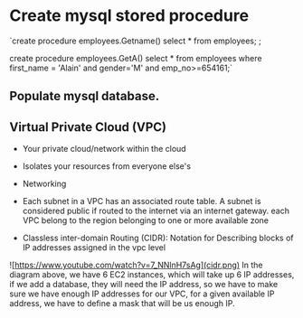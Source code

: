 # Create mysql stored procedure 
`create procedure employees.Getname()
select *
from employees;
;

create procedure employees.GetA()
select *
from employees
where first_name = 'Alain' and gender='M' and emp_no>=654161;`

## Populate mysql database.  

## Virtual Private Cloud (VPC)
* Your private cloud/network within the cloud
* Isolates your resources from everyone else's

* Networking 

* Each subnet in a VPC has an associated route table. A subnet is considered public if routed to the internet via an internet gateway. 
each VPC belong to the region belonging to one or more available zone 

* Classless inter-domain Routing (CIDR): Notation for Describing blocks of IP addresses assigned in the vpc level

![https://www.youtube.com/watch?v=7_NNlnH7sAg](cidr.png)
In the diagram above, we have 6 EC2 instances, which will take up 6 IP addresses, if we add a database, they will need the IP address, so we have to make sure we have enough IP addresses for our VPC, for a given available IP address, we have to define a mask that will be us enough IP.
